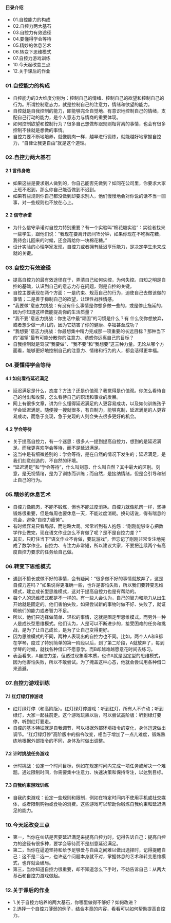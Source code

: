 #### 目录介绍
- 01.自控能力的构成
- 02.自控力两大基石
- 03.自控力有效途径
- 04.要懂得学会等待
- 05.精妙的休息艺术
- 06.转变下思维模式
- 07.自控力游戏训练
- 10.今天起改变三点
- 12.关于课后的作业




### 01.自控能力的构成
- 自控能力的3大维度分别为：控制自己的情绪、控制自己的欲望和控制自己的行为。所谓控制意志力，就是控制自己的注意力，情绪和欲望的能力。
- 自控就是自我控制的能力，即能够完全自觉地、有意识地控制自己的情绪，支配自己行动的能力，是个人意志力与情商的重要体现。
- 如何控制欲望和控制行为？很多自己想做却跟规则相背离的事情，也会有很多控制不住就是想做的事情。
- 自控力要不断地培养，就像肌肉一样，越早进行锻炼，就能越好地掌握自控力，“自律让我更自由”就是这个道理。



### 02.自控力两大基石
#### 2.1 言传身教
- 如果这些是要求别人做到的，你自己能否先做到？如同在公司里，你要求大家上班不迟到，那么你自己能否做到不迟到。
- 如果有些规则你自己都没做到却要求别人，他们慢慢地会对你说的话不当一回事，对一些规则也不放在心上。


#### 2.2 信守承诺
- 为什么信守承诺对自控力特别重要？有一个实验叫“棉花糖实验”：实验者找来一些学生，跟他们说：“我现在要离开房间15分钟，如果你现在不吃棉花糖，我待会儿回来的时候，还会再给你一块棉花糖。”
- 设计实验的心理学家发现，自控力或者拥有延迟享乐能力，是决定学生未来成就的关键。


### 03.自控力有效途径
- 提高自控力的最有效途径在于，弄清自己如何失控，为何失控。自知之明是自控的基础，认识到自己的意志力存在问题，则是自控的关键。
- 自控主要表现在两个方面：一是约束、规范自己的行为，迫使自己去做该做的事情；二是善于抑制自己的欲望，让理性战胜情感。
- “我要做”意志力挑战：有没有什么事情是你想多做一些的，或是停止拖延的，因为你知道这样做能提高你的生活质量？
- “我不要”意志力挑战：你生活中最“顽固”的习惯是什么？有 什么使你想放弃，或者想少做一点儿的，因为它妨害了你的健康、幸福甚至成功？
- “我想要”意志力挑战：你最想集中精力完成那一项重要的长远目标？那种当下的“渴望”最有可能分散你的注意力、诱惑你远离自己的目标？
- 自我控制就是驾驭“我要做”、“我不要”和“我想要”这三种力量。无论从哪个方面看，能够更好地控制自己的注意力、情绪和行为的人，都会活得更幸福。



### 04.要懂得学会等待
#### 4.1 如何看待延迟满足
- 延迟满足是什么，态度？方法？还是价值观？我觉得是价值观。你怎么看待自己的付出和收获，怎么看待自己的职场和事业的发展。
- 网上有很多文章，讲为什么懂得延迟满足的人更容易成功，以及如何训练孩子学会延迟满足。随便搜一搜就很多，有自制力，能够克制，延迟满足的人更容易成功，而急于变现，急于兑现的人则会失去很多更好的机会。


#### 4.2 学会等待
- 关于提高自控力，有一个迷思：很多人一提到提高自控力，想到的是延迟满足。而我更喜欢学会等待，而不是延迟满足。
- 这当中是有细微差别的：学会等待，是在自然的情况下发生的；延迟满足，是我们刻意创造的、不自然的环境。
- “延迟满足”和“学会等待”，什么叫刻意、什么叫自然？其中最大的区别。刻意，是无视情绪，是为了训练而训练；而自然，是接纳情绪，但是会引导和制止自己的行为。



### 05.精妙的休息艺术
- 自控力像肌肉，不能不锻炼，但也不能过度消耗。自控力就像肌肉一样，坚持锻炼很重要，但是每周也要休息一天，不能过度消耗。换句话说，得有喘息的机会，避免“自控力疲劳”。
- 有时候容易只看局部，而忽略大局。常常听到有人抱怨：“刚刚能够专心把数学作业做完，现在语文作业怎么不肯做了呢？是不是自控力差？”
- 其实，只盯住当下“语文作业不肯做，要玩游戏”，但忘记了刚刚非常专注地完成了数学作业。自控力、专注力非常短，所以建议大家，不要把连续两个有高度自控力要求的任务给自己做。



### 06.转变下思维模式
- 遇到不擅长或做不好的事情，会有疑问：“很多做不好的事情就放弃了，这是自控力差吗？”如果说得更准确一些，也许是害怕失败，所以我们要转变思维模式，建立成长型思维模式，这对于提高自控力也是有帮助的。
- 每个人的思维模式都是不一样的。有一些人会认为，自己的智力和能力从出生开始就是固定的。他们害怕失败，如果尝试新的事物时做不好、失败了，就证明他们的能力或者智力不足。
- 所以，他们只选择做简单、轻松的事情，这就是固定型思维模式。而另外一种人是成长型思维模式。他们认为，人是可以不断进步的，接受困难的任务和挑战，是为了让自己成长，是为了让自己变得更好。
- 因为思维模式的不同，两种人表现出的自控力也不同。比如，两个人A和B都在学琴，度过了特别简单的第一阶段以后，到了第二阶段，A就放弃了，每到学琴的时候，就找各种借口不愿意学。而B却越难越愿意花时间去练习。
- 表面看来，A自控力差，但透过现象看本质，也许A就是固定型的思维模式，因为他害怕失败，所以不敢尝试。为了掩盖这种心态，他就会尝试用各种借口来逃避。




### 07.自控力游戏训练
#### 7.1 红灯绿灯停游戏
- 红灯绿灯停（和高阶版）。红灯绿灯停游戏：听到红灯，所有人不许动；听到绿灯，大家一起往前走。这个游戏玩熟以后，可以尝试高阶版：听到绿灯要停，听到红灯要走。
- 自控的基本特征就是自我调节，可以根据外部环境指令的变化，身体迅速做出调节。“红灯绿灯停”高阶版中的指令改变，相当于增加了一点儿难度，锻炼熟练地根据外部指令的不同，身体及时做出调整。


#### 7.2 计时挑战任务游戏
- 计时挑战：设定一个时间目标，例如在规定时间内完成一项任务或解决一个难题。通过限制时间，你需要集中注意力、快速决策和保持专注，以达到目标。


#### 7.3 自我约束游戏训练
- 自我约束游戏：设定一些规则和限制，例如在特定时间内不使用手机或社交媒体，或者限制购物或食物的消费。这些游戏可以帮助你锻炼自我约束和延迟满足的能力。



### 10.今天起改变三点
- 第一，当你在纠结是否要延迟满足来提高自控力时，记得告诉自己：提高自控力的途径有很多种，要学会等待而不是刻意延迟满足。
- 第二，当你在逼迫坚持和给予足够爱与自由之间难以做出选择时，记得提醒自己：这不是二选一，也许这个问题本身就不对，掌握休息的艺术和转变思维模式，也许就会破局。
- 第三，当你知道自控力很重要，却不知道怎么下手时，不妨告诉自己：从两大基石和自控力游戏做起。



### 12.关于课后的作业
- 1.关于自控力培养的两大基石，你哪里做得不够好？如何改进？
- 2.选择一个自控力薄弱的例子，结合本章的内容，看看可以如何帮助提高自控力。







